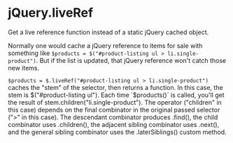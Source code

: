 jQuery.liveRef
==============

Get a live reference function instead of a static jQuery cached object.

Normally one would cache a jQuery reference to items for sale with something like `$products = $("#product-listing ul > li.single-product")`. But if the list is updated, that jQuery reference won't catch those new items.

`$products = $.liveRef("#product-listing ul > li.single-product")` caches the "stem" of the selector, then returns a function. In this case, the stem is $("#product-listing ul"). Each time `$products()` is called, you'll get the result of stem.children("li.single-product"). The operator ("children" in this case) depends on the final combinator in the original passed selector (">" in this case). The descendant combinator produces .find(), the child combinator uses .children(), the adjacent sibling combinator uses .next(), and the general sibling combinator uses the .laterSiblings() custom method.